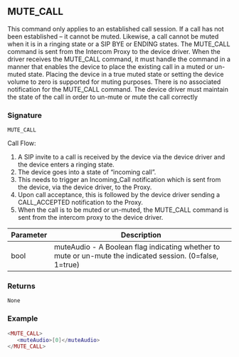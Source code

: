 ## MUTE\_CALL

This command only applies to an established call session. If a call has not been established – it cannot be muted. Likewise, a call cannot be muted when it is in a ringing state or a SIP BYE or ENDING states. The MUTE\_CALL command is sent from the Intercom Proxy to the device driver. When the driver receives the MUTE\_CALL command, it must handle the command in a manner that enables the device to place the existing call in a muted or un-muted state. Placing the device in a true muted state or setting the device volume to zero is supported for muting purposes. There is no associated notification for the MUTE\_CALL command. The device driver must maintain the state of the call in order to un-mute or mute the call correctly


### Signature

`MUTE_CALL`


Call Flow:

1. A SIP invite to a call is received by the device via the device driver and the device enters a ringing state.
2. The device goes into a state of “incoming call”. 
3. This needs to trigger an Incoming\_Call notification which is sent from the device, via the device driver, to the Proxy.
4. Upon call acceptance, this is followed by the device driver sending a CALL\_ACCEPTED notification to the Proxy.
5. When the call is to be muted or un-muted, the MUTE\_CALL command is sent from the intercom proxy to the device driver.


| Parameter | Description                                                                                               |
| --------- | --------------------------------------------------------------------------------------------------------- |
| bool      | muteAudio - A Boolean flag indicating whether to mute or un-mute the indicated session. (0=false, 1=true) |


### Returns

`None`


### Example

```lua
<MUTE_CALL>
   <muteAudio>[0]</muteAudio>
</MUTE_CALL>
```
